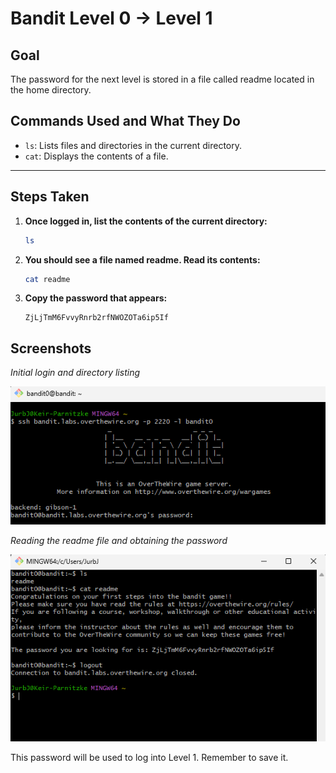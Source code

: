 # Bandit Level 0 → Level 1
## Goal
The password for the next level is stored in a file called readme located in the home directory.

## Commands Used and What They Do
- `ls`: Lists files and directories in the current directory.
- `cat`: Displays the contents of a file.
---
## Steps Taken
1. **Once logged in, list the contents of the current directory:**
   ```bash
   ls
   ```

2. **You should see a file named readme. Read its contents:**
   ```bash
   cat readme
   ```

3. **Copy the password that appears:**
   ```
   ZjLjTmM6FvvyRnrb2rfNWOZOTa6ip5If
   ```

## Screenshots
*Initial login and directory listing*

![Bandit Level 0 Login](screenshots/level_0.png)


*Reading the readme file and obtaining the password*

![Bandit Level 0 Solution](screenshots/level_0_pt2.png)


This password will be used to log into Level 1. Remember to save it.

